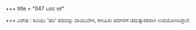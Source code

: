 +++
title = "047 ಬರಲಿ ಕರೆ"

+++
ವಿಶೇಷ : ಕವಿಯು 'ಹರಿ' ಪದವನ್ನು  ವಾಯುವೇಗ, ಕಳುಹಿಸು ಪದಗಳಿಗೆ ಚಮತ್ಕಾರಕವಾಗಿ ಉಪಯೋಗಿಸಿದ್ದಾನೆ.